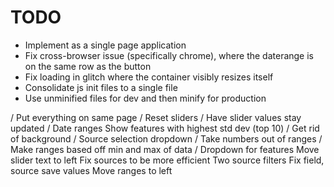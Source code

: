 # TODO
* Implement as a single page application
* Fix cross-browser issue (specifically chrome), where the daterange is on the same row as the button
* Fix loading in glitch where the container visibly resizes itself
* Consolidate js init files to a single file
* Use unminified files for dev and then minify for production


/ Put everything on same page
/ Reset sliders
/ Have slider values stay updated
/ Date ranges
Show features with highest std dev (top 10)
/ Get rid of background
/ Source selection dropdown
/ Take numbers out of ranges
/ Make ranges based off min and max of data
/ Dropdown for features
Move slider text to left
Fix sources to be more efficient
Two source filters
Fix field, source save values
Move ranges to left